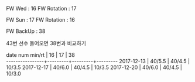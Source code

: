 FW Wed      : 16
FW Rotation : 17

FW Sun      : 17
FW Rotation : 16

FW BackUp   : 38

43번 선수 들어오면 38번과 비교하기

date num min/rt |    16   |    17   |    38   
----------------+---------+---------+---------
2017-12-13      |  40/5.5 |  40/4.5 |  10/3.5 
2017-12-17      |  40/6.0 |  40/4.5 |  10/3.5
2017-12-20      |  40/6.0 |  40/4.5 |  10/3.0
